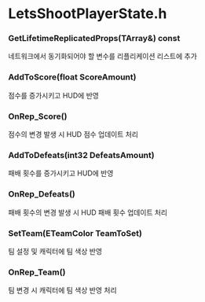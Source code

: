 # LetsShootPlayerState.h

### GetLifetimeReplicatedProps(TArray<FLifetimeProperty>&) const

네트워크에서 동기화되어야 할 변수를 리플리케이션 리스트에 추가

  
### AddToScore(float ScoreAmount)

점수를 증가시키고 HUD에 반영


### OnRep_Score()

점수의 변경 발생 시 HUD 점수 업데이트 처리


### AddToDefeats(int32 DefeatsAmount)

패배 횟수를 증가시키고 HUD에 반영


### OnRep_Defeats()

패배 횟수의 변경 발생 시 HUD 패배 횟수 업데이트 처리


### SetTeam(ETeamColor TeamToSet)

팀 설정 및 캐릭터에 팀 색상 반영


### OnRep_Team()

팀 변경 시 캐릭터에 팀 색상 반영 처리
